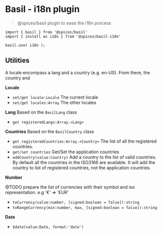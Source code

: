 # Basil - i18n plugin
> @spices/basil plugin to ease the i18n process

```JS
import { basil } from '@spices/basil'
import { install as i18n } from '@spices/basil-i18n'

basil.use( i18n );
```

## Utilities
A locale encompass a lang and a country (e.g. en-US). 
From there, the country and

**Locale**
- `set/get locale:Locale` The current locale
- `set/get locales:Array` The other locales

**Lang**
Based on the `BasilLang` class

- `get registeredLangs:Array.<Lang>`

**Countries**
Based on the `BasilCountry` class

- `get registeredCountries:Array.<Country>` The list of all the registered countries. 
- `get/set countries` Get/Set the application countries
- `addCountry(value:Country)` Add a country to the list of valid countries. By default all the countries in the ISO3166 are available. It will add the country to list of registered countries, not the application countries.

**Number**

@TODO prepare the list of currencies with their symbol and iso representation. e.g '€' => 'EUR'

- `toCurrency(value:number, [signed:boolean = false]):string`
- `toRangeCurrency(min:number, max, [signed:boolean = false]):string`

**Date**
- `$date(value:Date, format:'date')`
